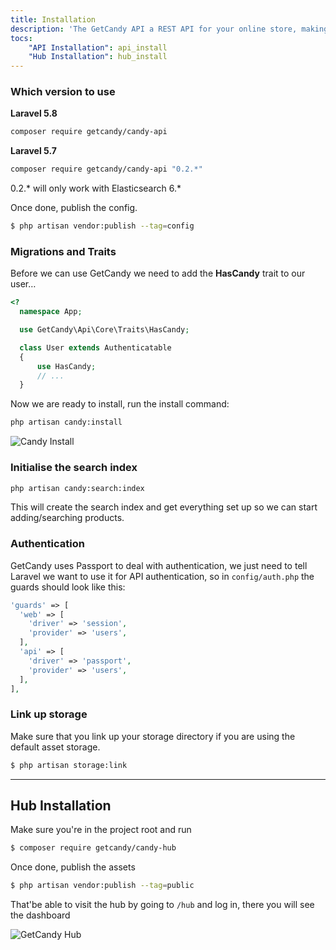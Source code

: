 ```yaml
---
title: Installation
description: 'The GetCandy API a REST API for your online store, making it easy to consume with any front end imaginable'
tocs:
    "API Installation": api_install
    "Hub Installation": hub_install
---
```


### Which version to use <a name="api_install"></a>

**Laravel 5.8**
```bash
composer require getcandy/candy-api
```

**Laravel 5.7**
```bash
composer require getcandy/candy-api "0.2.*"
```

<alert-panel level="warning" title="Hi">
  <div slot="title">0.2.* will only work with Elasticsearch 6.*</div>
</alert-panel>


Once done, publish the config.
```bash
$ php artisan vendor:publish --tag=config
```

### Migrations and Traits
Before we can use GetCandy we need to add the **HasCandy** trait to our user…


```php
<?
  namespace App;

  use GetCandy\Api\Core\Traits\HasCandy;

  class User extends Authenticatable
  {
      use HasCandy;
      // ...
  }
```

Now we are ready to install, run the install command:
```bash
php artisan candy:install
```

![Candy Install](/images/get-candy-install.gif)

### Initialise the search index

```bash
php artisan candy:search:index
```

This will create the search index and get everything set up so we can start adding/searching products.

### Authentication
GetCandy uses Passport to deal with authentication, we just need to tell Laravel we want to use it for API authentication, so in `config/auth.php` the guards should look like this:

```php
'guards' => [
  'web' => [
    'driver' => 'session',
    'provider' => 'users',
  ],
  'api' => [
    'driver' => 'passport',
    'provider' => 'users',
  ],
],
```

### Link up storage
Make sure that you link up your storage directory if you are using the default asset storage.

```bash
$ php artisan storage:link
```

---
## Hub Installation <a name="hub_install"></a>

Make sure you're in the project root and run

```bash
$ composer require getcandy/candy-hub
```

Once done, publish the assets

```bash
$ php artisan vendor:publish --tag=public
```

That'be able to visit the hub by going to `/hub` and log in, there you will see the dashboard

![GetCandy Hub](/images/screenshots/hub-dashboard.jpg)
